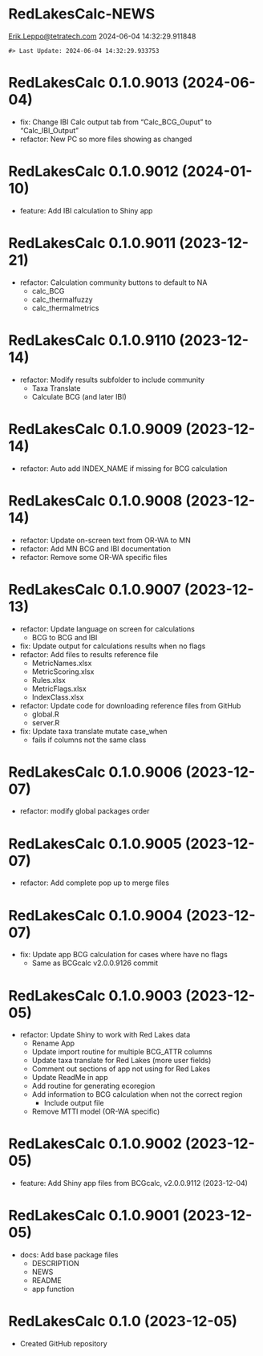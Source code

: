 RedLakesCalc-NEWS
================
<Erik.Leppo@tetratech.com>
2024-06-04 14:32:29.911848

<!-- NEWS.md is generated from NEWS.Rmd. Please edit that file -->

    #> Last Update: 2024-06-04 14:32:29.933753

# RedLakesCalc 0.1.0.9013 (2024-06-04)

- fix: Change IBI Calc output tab from “Calc_BCG_Ouput” to
  “Calc_IBI_Output”
- refactor: New PC so more files showing as changed

# RedLakesCalc 0.1.0.9012 (2024-01-10)

- feature: Add IBI calculation to Shiny app

# RedLakesCalc 0.1.0.9011 (2023-12-21)

- refactor: Calculation community buttons to default to NA
  - calc_BCG
  - calc_thermalfuzzy
  - calc_thermalmetrics

# RedLakesCalc 0.1.0.9110 (2023-12-14)

- refactor: Modify results subfolder to include community
  - Taxa Translate
  - Calculate BCG (and later IBI)

# RedLakesCalc 0.1.0.9009 (2023-12-14)

- refactor: Auto add INDEX_NAME if missing for BCG calculation

# RedLakesCalc 0.1.0.9008 (2023-12-14)

- refactor: Update on-screen text from OR-WA to MN
- refactor: Add MN BCG and IBI documentation
- refactor: Remove some OR-WA specific files

# RedLakesCalc 0.1.0.9007 (2023-12-13)

- refactor: Update language on screen for calculations
  - BCG to BCG and IBI
- fix: Update output for calculations results when no flags
- refactor: Add files to results reference file
  - MetricNames.xlsx
  - MetricScoring.xlsx
  - Rules.xlsx
  - MetricFlags.xlsx
  - IndexClass.xlsx
- refactor: Update code for downloading reference files from GitHub
  - global.R
  - server.R
- fix: Update taxa translate mutate case_when
  - fails if columns not the same class

# RedLakesCalc 0.1.0.9006 (2023-12-07)

- refactor: modify global packages order

# RedLakesCalc 0.1.0.9005 (2023-12-07)

- refactor: Add complete pop up to merge files

# RedLakesCalc 0.1.0.9004 (2023-12-07)

- fix: Update app BCG calculation for cases where have no flags
  - Same as BCGcalc v2.0.0.9126 commit

# RedLakesCalc 0.1.0.9003 (2023-12-05)

- refactor: Update Shiny to work with Red Lakes data
  - Rename App
  - Update import routine for multiple BCG_ATTR columns
  - Update taxa translate for Red Lakes (more user fields)
  - Comment out sections of app not using for Red Lakes
  - Update ReadMe in app
  - Add routine for generating ecoregion
  - Add information to BCG calculation when not the correct region
    - Include output file
  - Remove MTTI model (OR-WA specific)

# RedLakesCalc 0.1.0.9002 (2023-12-05)

- feature: Add Shiny app files from BCGcalc, v2.0.0.9112 (2023-12-04)

# RedLakesCalc 0.1.0.9001 (2023-12-05)

- docs: Add base package files
  - DESCRIPTION
  - NEWS
  - README
  - app function

# RedLakesCalc 0.1.0 (2023-12-05)

- Created GitHub repository
